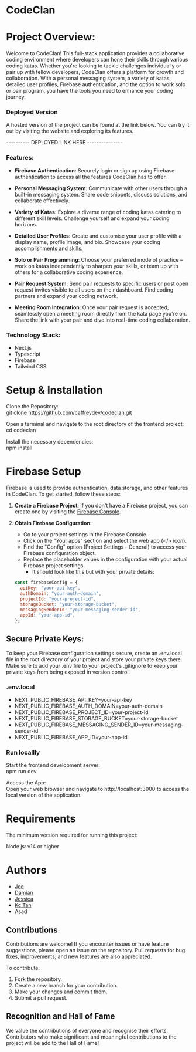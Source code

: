 # CodeClan


# Project Overview:

Welcome to CodeClan! This full-stack application provides a collaborative coding environment where developers can hone their skills through various coding katas. Whether you're looking to tackle challenges individually or pair up with fellow developers, CodeClan offers a platform for growth and collaboration. With a personal messaging system, a variety of katas, detailed user profiles, Firebase authentication, and the option to work solo or pair program, you have the tools you need to enhance your coding journey.

### Deployed Version
A hosted version of the project can be found at the link below. 
You can try it out by visiting the website and exploring its features.

---------- DEPLOYED LINK HERE ---------------

### Features:

- **Firebase Authentication**: Securely login or sign up using Firebase authentication to access all the features CodeClan has to offer.

- **Personal Messaging System**: Communicate with other users through a built-in messaging system. Share code snippets, discuss solutions, and collaborate effectively.

- **Variety of Katas**: Explore a diverse range of coding katas catering to different skill levels. Challenge yourself and expand your coding horizons.

- **Detailed User Profiles**: Create and customise your user profile with a display name, profile image, and bio. Showcase your coding accomplishments and skills.

- **Solo or Pair Programming**: Choose your preferred mode of practice – work on katas independently to sharpen your skills, or team up with others for a collaborative coding experience.

- **Pair Request System**: Send pair requests to specific users or post open request invites visible to all users on their dashboard. Find coding partners and expand your coding network.

- **Meeting Room Integration**: Once your pair request is accepted, seamlessly open a meeting room directly from the kata page you're on. Share the link with your pair and dive into real-time coding collaboration.

### Technology Stack:

- Next.js 
- Typescript 
- Firebase 
- Tailwind CSS


# Setup & Installation 

Clone the Repository:      
git clone https://github.com/caffreydev/codeclan.git

Open a terminal and navigate to the root directory of the frontend project:         
cd codeclan

Install the necessary dependencies:            
npm install

# Firebase Setup

Firebase is used to provide authentication, data storage, and other features in CodeClan. To get started, follow these steps:

1. **Create a Firebase Project**:
   If you don't have a Firebase project, you can create one by visiting the [Firebase Console](https://console.firebase.google.com/).

2. **Obtain Firebase Configuration**:
   - Go to your project settings in the Firebase Console.
   - Click on the "Your apps" section and select the web app (</> icon).
   - Find the "Config" option (Project Settings - General) to access your Firebase configuration object.
   - Replace the placeholder values in the configuration with your actual Firebase project settings. 
	 - It should look like this but with your private details:

   ```javascript
   const firebaseConfig = {
     apiKey: "your-api-key",
     authDomain: "your-auth-domain",
     projectId: "your-project-id",
     storageBucket: "your-storage-bucket",
     messagingSenderId: "your-messaging-sender-id",
     appId: "your-app-id",
   };

## Secure Private Keys:
To keep your Firebase configuration settings secure,  create an .env.local file in the root directory of your project and store your private keys there.
Make sure to add your .env file to your project's .gitignore to keep your private keys from being exposed in version control.
### .env.local
- NEXT_PUBLIC_FIREBASE_API_KEY=your-api-key
- NEXT_PUBLIC_FIREBASE_AUTH_DOMAIN=your-auth-domain
- NEXT_PUBLIC_FIREBASE_PROJECT_ID=your-project-id
- NEXT_PUBLIC_FIREBASE_STORAGE_BUCKET=your-storage-bucket
- NEXT_PUBLIC_FIREBASE_MESSAGING_SENDER_ID=your-messaging-sender-id
- NEXT_PUBLIC_FIREBASE_APP_ID=your-app-id

### Run locallly

Start the frontend development server:          
npm run dev

Access the App:           
Open your web browser and navigate to http://localhost:3000 to access the local version of the application.

# Requirements 

The minimum version required for running this project:

Node.js: v14 or higher

# Authors 

- [Joe](https://github.com/caffreydev)
- [Damian](https://github.com/DamianMacG)
- [Jessica](https://github.com/jetakazono)
- [Kc Tan](https://github.com/kctan0814)
- [Asad](https://github.com/asazycat)

## Contributions
Contributions are welcome! If you encounter issues or have feature suggestions, please open an issue on the repository. Pull requests for bug fixes, improvements, and new features are also appreciated.

To contribute:

1. Fork the repository.
2. Create a new branch for your contribution.
3. Make your changes and commit them.
4. Submit a pull request.


## Recognition and Hall of Fame
We value the contributions of everyone and recognise their efforts. Contributors who make significant and meaningful contributions to the project will be add to the Hall of Fame!
